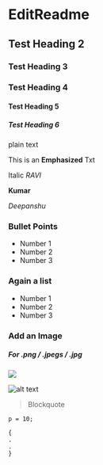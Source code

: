 # EditReadme

## Test Heading 2

### Test Heading 3

### Test Heading 4

#### Test Heading 5

##### Test Heading 6

plain text


This is an **Emphasized** Txt

Italic _RAVI_

 __Kumar__

*Deepanshu*

### Bullet Points

* Number 1
* Number 2
* Number 3

### Again a list 

- Number 1 
- Number 2
- Number 3

### Add an Image
##### For .png / .jpegs / .jpg

<img src="https://encrypted-tbn0.gstatic.com/images?q=tbn:ANd9GcT0RbqrTCs5fA20_rspHGQrAKcgw4J4Llhu0B9QVjJlqBgZEewV2Q">


![alt text](https://media.giphy.com/media/xThuWt89yRv9xkJyco/giphy.gif)

> Blockquote

`p = 10;`

```public void login(View v)
{
.
.
}



